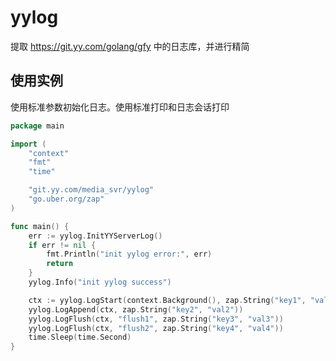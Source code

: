 # yylog

提取 https://git.yy.com/golang/gfy 中的日志库，并进行精简

## 使用实例

使用标准参数初始化日志。使用标准打印和日志会话打印

```go
package main

import (
	"context"
	"fmt"
	"time"

	"git.yy.com/media_svr/yylog"
	"go.uber.org/zap"
)

func main() {
	err := yylog.InitYYServerLog()
	if err != nil {
		fmt.Println("init yylog error:", err)
		return
	}
	yylog.Info("init yylog success")

	ctx := yylog.LogStart(context.Background(), zap.String("key1", "val1"), zap.Int("int1", 1))
	yylog.LogAppend(ctx, zap.String("key2", "val2"))
	yylog.LogFlush(ctx, "flush1", zap.String("key3", "val3"))
	yylog.LogFlush(ctx, "flush2", zap.String("key4", "val4"))
	time.Sleep(time.Second)
}
```